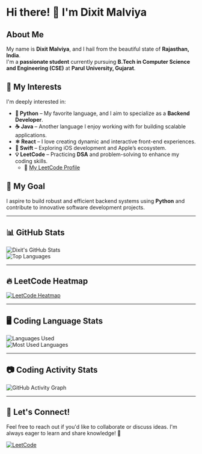 # Hi there! 👋 I'm Dixit Malviya  

## About Me  
My name is **Dixit Malviya**, and I hail from the beautiful state of **Rajasthan, India**.  
I'm a **passionate student** currently pursuing **B.Tech in Computer Science and Engineering (CSE)** at **Parul University, Gujarat**.  

## 🚀 My Interests  
I'm deeply interested in:  
- **🐍 Python** – My favorite language, and I aim to specialize as a **Backend Developer**.  
- **☕ Java** – Another language I enjoy working with for building scalable applications.  
- **⚛️ React** – I love creating dynamic and interactive front-end experiences.  
- **🍏 Swift** – Exploring iOS development and Apple’s ecosystem.  
- **💡 LeetCode** – Practicing **DSA** and problem-solving to enhance my coding skills.  
  - 🔗 [My LeetCode Profile](https://leetcode.com/u/dixit_malviyaa/)  

## 🎯 My Goal  
I aspire to build robust and efficient backend systems using **Python** and contribute to innovative software development projects.  

---

## 📊 GitHub Stats  
![Dixit's GitHub Stats](https://github-readme-stats.vercel.app/api?username=dixit-00&show_icons=true&theme=radical)  
![Top Languages](https://github-readme-stats.vercel.app/api/top-langs/?username=dixit-00&layout=compact&theme=radical)  

---

## 🔥 LeetCode Heatmap  
[![LeetCode Heatmap](https://leetcard.jacoblin.cool/dixit_malviyaa?theme=dark&ext=heatmap)](https://leetcode.com/u/dixit_malviyaa/)  

---

## 🖥️ Coding Language Stats  
![Languages Used](https://github-profile-summary-cards.vercel.app/api/cards/repos-per-language?username=dixit-00&theme=radical)  
![Most Used Languages](https://github-profile-summary-cards.vercel.app/api/cards/most-commit-language?username=dixit-00&theme=radical)  

---

## 📷 Coding Activity Stats  
![GitHub Activity Graph](https://github-readme-activity-graph.vercel.app/graph?username=dixit-00&theme=radical)  

---

## 🔗 Let's Connect!  
Feel free to reach out if you'd like to collaborate or discuss ideas. I'm always eager to learn and share knowledge! 🚀  

[![LeetCode](https://img.shields.io/badge/LeetCode-000?style=for-the-badge&logo=leetcode&logoColor=FFA116)](https://leetcode.com/u/dixit_malviyaa/)  
